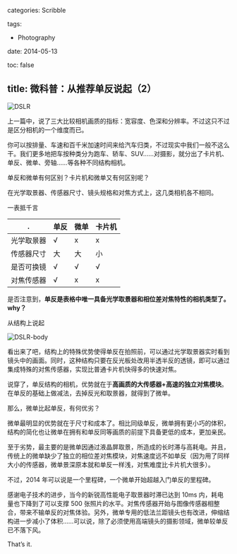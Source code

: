 categories: Scribble

tags:

- Photography

date: 2014-05-13

toc: false

title: 微科普：从推荐单反说起（2）
---

![DSLR](http://7u2gqx.com1.z0.glb.clouddn.com/微科普：从推荐单反说起（2）0.jpg)

上一篇中，说了三大比较相机画质的指标：宽容度、色深和分辨率。不过这只不过是区分相机的一个维度而已。

<!--more-->

你可以按排量、车速和百千米加速时间来给汽车归类，不过现实中我们一般不这么干。我们更多地把车按种类分为跑车、轿车、SUV……对摄影，就分出了卡片机、单反、微单、旁轴……等各种不同结构相机。

单反和微单有何区别？卡片机和微单又有何区别呢？

在光学取景器、传感器尺寸、镜头规格和对焦方式上，这几类相机各不相同。

一表抵千言

| .        |单反 |微单 |卡片机|
|----------|----|----|-----|
| 光学取景器 | √  | x  | x   |
| 传感器尺寸 | 大 | 大  | 小  |
| 是否可换镜 | √  | √  | √   |
| 对焦传感器 | √  | x  | x   |


是否注意到，**单反是表格中唯一具备光学取景器和相位差对焦特性的相机类型了。why？**

从结构上说起

![DSLR-body](http://7u2gqx.com1.z0.glb.clouddn.com/微科普：从推荐单反说起（2）1.jpg)

看出来了吧，结构上的特殊优势使得单反在拍照前，可以通过光学取景器实时看到镜头中的画面。同时，这种结构只要在反光板处改用半透半反的透镜，即可以通过集成特殊的对焦传感器，实现比普通卡片机快得多的快速对焦。

说穿了，单反结构的相机，优势就在于**高画质的大传感器+高速的独立对焦模块**。在单反的基础上做减法，去掉反光和取景器，就得到了微单。

那么，微单比起单反，有何优劣？

微单最明显的优势就在于尺寸和成本了。相比同级单反，微单拥有更小巧的体积，结构的简化也让微单在拥有和单反同等画质的前提下具备更低的成本，更加亲民。

至于劣势，最主要的是微单因通过液晶屏取景，所造成的长时滞与高耗电。并且，传统上的微单缺少了独立的相位差对焦模块，对焦速度远不如单反（因为用了同样大小的传感器，微单景深原本就和单反一样浅，对焦难度比卡片机大很多）。

不过，2014 年可以说是一个里程碑，一个微单开始超越入门单反的里程碑。

感谢电子技术的进步，当今的新锐高性能电子取景器时滞已达到 10ms 内，耗电量也下降到了可以支撑 500 张照片的水平。对焦传感器开始与图像传感器相整合，带来不输单反的对焦体验。另外，微单专用的低法兰距镜头也有改进，伸缩结构进一步减小了体积……可以说，除了必须使用高端镜头的摄影领域，微单较单反已不落下风。

That’s it.